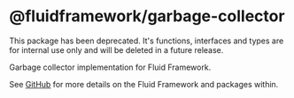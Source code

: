# @fluidframework/garbage-collector

This package has been deprecated. It's functions, interfaces and types are for internal use only and will be deleted in a future release.

Garbage collector implementation for Fluid Framework.

See [GitHub](https://github.com/microsoft/FluidFramework) for more details on the Fluid Framework and packages within.
